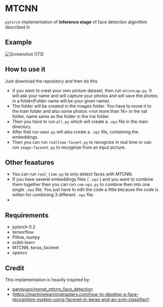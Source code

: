 # MTCNN

`pytorch` implementation of **inference stage** of face detection algorithm described in  


## Example
![Screenshot (173)](https://github.com/FaysalMehrab/Face-Detection-and-Recognition-in-Real-Time-and-input-Image-Using-MTCNN-FaceNet/assets/93445792/f23e57cd-2f2f-433f-94b0-6abd6a3a8182)


## How to use it
Just download the repository and then do this
* If you want to creat your own picture dataset, then run `mtcnncap.py`. It will ask your name and will capture your photos and will save the photos in a folder(Folder name will be your given name).    
* The folder will be created in the images folder. You have to move it to the train folder and also some photos <not more than 14> in the val folder, name same as the folder in the trai folder.
* Then you have to run `all.py` which will create a `.npz` file in the main directory.
* After that run `embd.py` will also create a `.npz` file, containing the embeddings.
* Then you can run `realtime-faceet.py` to recognize in real time or can run `image-facenet.py` to recognize from an input picture.


## Other feaatures

* You can run `real_time.py` to only detect faces with MTCNN.
* If you have severel embeddings files ( `.npz` ) and you want to combine them together then you can run `com-npz.py` to combine then into one single `.npz` file. You just have to edit the code a little because the code is witten for combining 3 different `.npz` file.
* 

## Requirements
* pytorch 0.2
* tensorflow
* Pillow, numpy
* scikit-learn
* MTCNN, keras_facenet
* opencv

## Credit
This implementation is heavily inspired by:
* [pangyupo/mxnet_mtcnn_face_detection](https://github.com/pangyupo/mxnet_mtcnn_face_detection)
* (https://machinelearningmastery.com/how-to-develop-a-face-recognition-system-using-facenet-in-keras-and-an-svm-classifier/)  
